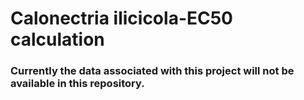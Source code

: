 # Calonectria ilicicola-EC50 calculation
### Currently the data associated with this project will not be available in this repository.

